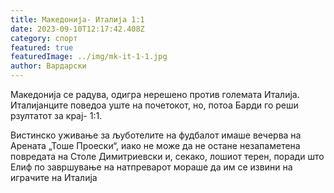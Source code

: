 ```yaml
---
title: Македонија- Италија 1:1
date: 2023-09-10T12:17:42.408Z
category: спорт
featured: true
featuredImage: ../img/mk-it-1-1.jpg
author: Вардарски
---
```

<!--StartFragment-->

Македонија се радува, одигра нерешено против големата Италија. Италијанците поведоа уште на почетокот, но, потоа Барди го реши рзултатот за крај- 1:1.



<!--EndFragment--><!--StartFragment-->

Вистинско уживање за љуботелите на фудбалот имаше вечерва на Арената „Тоше Проески“, иако не може да не остане незапаметена повредата на Столе Димитриевски и, секако, лошиот терен, поради што Елиф по завршување на натпреварот мораше да им се извини на играчите на Италија

<!--EndFragment-->